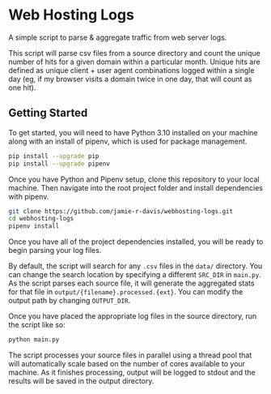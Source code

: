 # Web Hosting Logs

A simple script to parse & aggregate traffic from web server logs.

This script will parse csv files from a source directory and count the unique number of hits for a given domain within a particular month. Unique hits are defined as unique client + user agent combinations logged within a single day (eg, if my browser visits a domain twice in one day, that will count as one hit).


## Getting Started

To get started, you will need to have Python 3.10 installed on your machine along with an install of pipenv, which is used for package management.
```bash
pip install --upgrade pip
pip install --upgrade pipenv
```

Once you have Python and Pipenv setup, clone this repository to your local machine. Then navigate into the root project folder and install dependencies with pipenv.

```bash
git clone https://github.com/jamie-r-davis/webhosting-logs.git
cd webhosting-logs
pipenv install
```

Once you have all of the project dependencies installed, you will be ready to begin parsing your log files.

By default, the script will search for any `.csv` files in the `data/` directory. You can change the search location by specifying a different `SRC_DIR` in `main.py`. As the script parses each source file, it will generate the aggregated stats for that file in `output/{filename}.processed.{ext}`. You can modify the output path by changing `OUTPUT_DIR`. 

Once you have placed the appropriate log files in the source directory, run the script like so:
```bash
python main.py
```

The script processes your source files in parallel using a thread pool that will automatically scale based on the number of cores available to your machine. As it finishes processing, output will be logged to stdout and the results will be saved in the output directory.